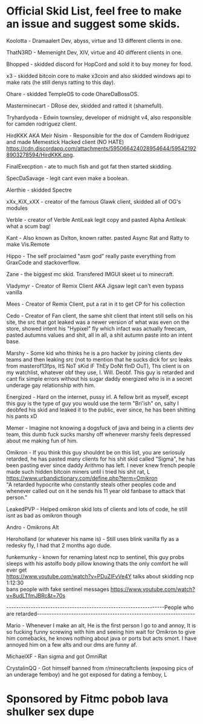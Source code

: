 # Official Skid List, feel free to make an issue and suggest some skids.
Koolotta - Dramaalert Dev, abyss, virtue and 13 different clients in one.


ThatN3RD - Memenight Dev, XIV, virtue and 40 different clients in one.

Bhopped - skidded discord for HopCord and sold it to buy money for food.


x3 - skidded bitcoin core to make x3coin and also skidded windows api to make rats (he still denys ratting to this day).


Ohare - skidded TempleOS to code OhareDaBossOS.


Masterminecart - DRose dev, skidded and ratted it (shamefull).


Tryhardyoda - Edwin townsley, developer of midnight v4, also responsible for camden rodriguez client.


HirdKKK AKA Meir Nisim - Responsible for the dox of Camdem Rodriguez and made Memestick Hacked client (NO HATE) https://cdn.discordapp.com/attachments/595066424028954644/595421928903278594/HirdKKK.png.


FinalExecption - ate to much fish and got fat then started skidding.


SpecDaSavage - legit cant even make a boolean.


Alerthie - skidded Spectre

xXx_KiX_xXX - creator of the famous Glawk client, skidded all of OG's modules

Verble - creator of Verble AntiLeak legit copy and pasted Alpha Antileak what a scum bag!

Kant - Also known as Dxlton, known ratter. pasted Async Rat and Ratty to make Vis.Remote

Hippo - The self proclaimed "asm god" really paste everything from GraxCode and stackoverflow.

Zane - the biggest mc skid. Transfered IMGUI skeet ui to minecraft.

Vladymyr - Creator of Remix Client AKA Jigsaw legit can't even bypass vanilla

Mees - Creator of Remix Client, put a rat in it to get CP for his collection

Cedo - Creator of Fan client, the same shit client that intent still sells on his site, the src that got leaked was a newer version of what was even on the store, showed intent his "Hypixel" fly which infact was actually freecam, pasted autumns values and shit, all in all, a shit autumn paste into an intent base.

Marshy - Some kid who thinks he is a pro hacker by joining clients dev teams and then leaking src (not to mention that he sucks dick for src leaks from masterof13fps, ItS NoT sKid iF ThEy DoNt fInD OuT), Ths client is on my watchlist, whatever obf they use, I. Will. Deobf.
This guy is retarded and cant fix simple errors without his sugar daddy energized who is in a secret underage gay relationship with him.

Energized - Hard on the internet, pussy irl. A fellow brit as myself, except this guy is the type of guy you would use the term "Bri'ish" on, salty I deobfed his skid and leaked it to the public, ever since, he has been shitting his pants xD

Memer - Imagine not knowing a dogsfuck of java and being in a clients dev team, this dumb fuck sucks marshy off whenever marshy feels depressed about me making fun of him.

Omikron - If you think this guy shouldnt be on this list, you are seriosuly retarded, he has pasted many clients for his shit skid called "Sigma", he has been pasting ever since daddy Arithmo has left. I never knew french people made such hidden bitcoin miners until i tried his shit rat, L  
https://www.urbandictionary.com/define.php?term=Omikron  
"A retarded hypocrite who constantly steals other peoples code and whenever called out on it he sends his 11 year old fanbase to attack that person."

LeakedPVP - Helped omikron skid lots of clients and lots of code, he still isnt as bad as omikron though

Andro - Omikrons Alt

Heroholland (or whatever his name is) - Still uses blink vanilla fly as a redesky fly, I had that 2 months ago dude.

funkemunky - known for renaming latest ncp to sentinel, this guy probs sleeps with his astolfo body pillow knowing thats the only comfort he will ever get   
https://www.youtube.com/watch?v=PDuZIFvVe4Y talks about skidding ncp 1:12:30    
bans people with fake sentinel messages https://www.youtube.com/watch?v=8udLTfmJBRc&t=70s

-----------------------------------------------------------------People who are retarded-----------------------------------------------------------------

Mario - Whenever I make an alt, He is the first person I go to and annoy, It is so fucking funny screwing with him and seeing him wait for Omikron to give him comebacks, he knows nothing about java or ports but acts smort. I have annoyed him on a few alts and our dms are funny af.

MichaelXF - Ran sigma and got OmniRat

CrystalinQQ - Got himself banned from r/minecraftclients (exposing pics of an underage femboy) and he got exposed for dating a femboy, L



# Sponsored by Fitmc pobob lava shulker sex dupe
